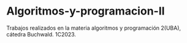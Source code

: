 # Algoritmos-y-programacion-II
Trabajos realizados en la materia algoritmos y programación 2(UBA), cátedra Buchwald. 1C2023.
